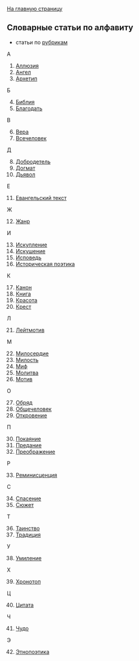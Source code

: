 [На главную страницу](https://thesaurus-dostoevsky.github.io/)
## Словарные статьи по алфавиту
* статьи по [рубрикам](https://thesaurus-dostoevsky.github.io/Thesaurus/)

А

1) [Аллюзия](https://thesaurus-dostoevsky.github.io/Thesaurus/аллюзия)  
2) [Ангел](https://thesaurus-dostoevsky.github.io/Thesaurus/ангел)  
3) [Архетип](https://thesaurus-dostoevsky.github.io/Thesaurus/архетип)  

Б

4) [Библия](https://thesaurus-dostoevsky.github.io/Thesaurus/библия)  
5) [Благодать](https://thesaurus-dostoevsky.github.io/Thesaurus/благодать)  

В

6) [Вера](https://thesaurus-dostoevsky.github.io/Thesaurus/вера)  
7) [Всечеловек](https://thesaurus-dostoevsky.github.io/Thesaurus/всечеловек)  

Д

8) [Добродетель](https://thesaurus-dostoevsky.github.io/Thesaurus/добродетель)  
9) [Догмат](https://thesaurus-dostoevsky.github.io/Thesaurus/догмат)  
10) [Дьявол](https://thesaurus-dostoevsky.github.io/Thesaurus/дьявол)  

Е

11) [Евангельский текст](https://thesaurus-dostoevsky.github.io/Thesaurus/евангельский_текст)  

Ж

12) [Жанр](https://thesaurus-dostoevsky.github.io/Thesaurus/жанр)  

И

13) [Искупление](https://thesaurus-dostoevsky.github.io/Thesaurus/искупление)  
14) [Искушение](https://thesaurus-dostoevsky.github.io/Thesaurus/искушение)  
15) [Исповедь](https://thesaurus-dostoevsky.github.io/Thesaurus/исповедь)  
16) [Историческая поэтика](https://thesaurus-dostoevsky.github.io/Thesaurus/историческая_поэтика)  

К

17) [Канон](https://thesaurus-dostoevsky.github.io/Thesaurus/канон)  
18) [Книга](https://thesaurus-dostoevsky.github.io/Thesaurus/книга)  
19) [Красота](https://thesaurus-dostoevsky.github.io/Thesaurus/красота)  
20) [Крест](https://thesaurus-dostoevsky.github.io/Thesaurus/крест)  

Л

21) [Лейтмотив](https://thesaurus-dostoevsky.github.io/Thesaurus/лейтмотив)  

М

22) [Милосердие](https://thesaurus-dostoevsky.github.io/Thesaurus/милосердие)  
23) [Милость](https://thesaurus-dostoevsky.github.io/Thesaurus/милость)  
24) [Миф](https://thesaurus-dostoevsky.github.io/Thesaurus/миф)  
25) [Молитва](https://thesaurus-dostoevsky.github.io/Thesaurus/молитва)  
26) [Мотив](https://thesaurus-dostoevsky.github.io/Thesaurus/мотив)  

О

27) [Обряд](https://thesaurus-dostoevsky.github.io/Thesaurus/обряд)  
28) [Общечеловек](https://thesaurus-dostoevsky.github.io/Thesaurus/общечеловек)  
29) [Откровение](https://thesaurus-dostoevsky.github.io/Thesaurus/откровение)  

П

30) [Покаяние](https://thesaurus-dostoevsky.github.io/Thesaurus/покаяние)  
31) [Предание](https://thesaurus-dostoevsky.github.io/Thesaurus/предание)  
32) [Преображение](https://thesaurus-dostoevsky.github.io/Thesaurus/преображение)  

Р

33) [Реминисценция](https://thesaurus-dostoevsky.github.io/Thesaurus/реминисценция)  

С

34) [Спасение](https://thesaurus-dostoevsky.github.io/Thesaurus/спасение)  
35) [Сюжет](https://thesaurus-dostoevsky.github.io/Thesaurus/сюжет)  

Т

36) [Таинство](https://thesaurus-dostoevsky.github.io/Thesaurus/таинство)  
37) [Традиция](https://thesaurus-dostoevsky.github.io/Thesaurus/традиция)  

У

38) [Умиление](https://thesaurus-dostoevsky.github.io/Thesaurus/умиление)  

Х

39) [Хронотоп](https://thesaurus-dostoevsky.github.io/Thesaurus/хронотоп)  

Ц

40) [Цитата](https://thesaurus-dostoevsky.github.io/Thesaurus/цитата)  

Ч

41) [Чудо](https://thesaurus-dostoevsky.github.io/Thesaurus/чудо)  

Э

42) [Этнопоэтика](https://thesaurus-dostoevsky.github.io/Thesaurus/этнопоэтика)
